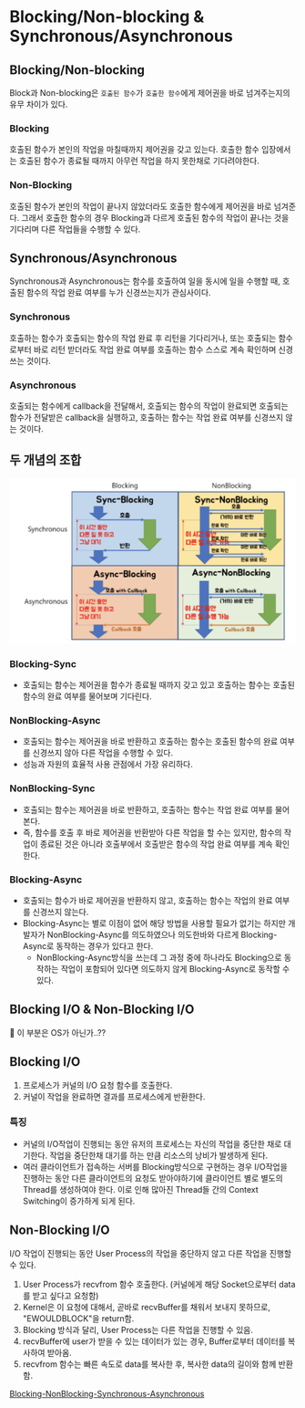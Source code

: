 # Blocking/Non-blocking & Synchronous/Asynchronous
## ****Blocking/Non-blocking****

Block과 Non-blocking은 `호출된 함수`가 `호출한 함수`에게 제어권을 바로 넘겨주는지의 유무 차이가 있다.

### Blocking

호출된 함수가 본인의 작업을 마칠때까지 제어권을 갖고 있는다. 호출한 함수 입장에서는 호출된 함수가 종료될 때까지 아무런 작업을 하지 못한채로 기다려야한다.

### Non-Blocking

호출된 함수가 본인의 작업이 끝나지 않았더라도 호출한 함수에게 제어권을 바로 넘겨준다. 그래서 호출한 함수의 경우 Blocking과 다르게 호출된 함수의 작업이 끝나는 것을 기다리며 다른 작업들을 수행할 수 있다.

## ****Synchronous/Asynchronous****

Synchronous과 Asynchronous는 함수를 호출하여 일을 동시에 일을 수행할 때, 호출된 함수의 작업 완료 여부를 누가 신경쓰는지가 관심사이다.

### ****Synchronous****

호출하는 함수가 호출되는 함수의 작업 완료 후 리턴을 기다리거나, 또는 호출되는 함수로부터 바로 리턴 받더라도 작업 완료 여부를 호출하는 함수 스스로 계속 확인하며 신경쓰는 것이다.

### ****Asynchronous****

호출되는 함수에게 callback을 전달해서, 호출되는 함수의 작업이 완료되면 호출되는 함수가 전달받은 callback을 실행하고, 호출하는 함수는 작업 완료 여부를 신경쓰지 않는 것이다.

## 두 개념의 조합

![Untitled](img/blocking,nonblocking,Syn,Asyn.png)

### Blocking-Sync

- 호출되는 함수는 제어권을 함수가 종료될 때까지 갖고 있고 호출하는 함수는 호출된 함수의 완료 여부를 물어보며 기다린다.

### NonBlocking-Async

- 호출되는 함수는 제어권을 바로 반환하고 호출하는 함수는 호출된 함수의 완료 여부를 신경쓰지 않아 다른 작업을 수행할 수 있다.
- 성능과 자원의 효율적 사용 관점에서 가장 유리하다.

### ****NonBlocking-Sync****

- 호출되는 함수는 제어권을 바로 반환하고, 호출하는 함수는 작업 완료 여부를 물어본다.
- 즉, 함수를 호출 후 바로 제어권을 반환받아 다른 작업을 할 수는 있지만, 함수의 작업이 종료된 것은 아니라 호출부에서 호출받은 함수의 작업 완료 여부를 계속 확인한다.

### ****Blocking-Async****

- 호출되는 함수가 바로 제어권을 반환하지 않고, 호출하는 함수는 작업의 완료 여부를 신경쓰지 않는다.
- Blocking-Async는 별로 이점이 없어 해당 방법을 사용할 필요가 없기는 하지만 개발자가 NonBlocking-Async를 의도하였으나 의도한바와 다르게 Blocking-Async로 동작하는 경우가 있다고 한다.
    - NonBlocking-Async방식을 쓰는데 그 과정 중에 하나라도 Blocking으로 동작하는 작업이 포함되어 있다면 의도하지 않게 Blocking-Async로 동작할 수 있다.

## ****Blocking I/O & Non-Blocking I/O****

🧐 이 부분은 OS가 아닌가..??

## ****Blocking I/O****

1. 프로세스가 커널의 I/O 요청 함수를 호출한다.
2. 커널이 작업을 완료하면 결과를 프로세스에게 반환한다.

### 특징

- 커널의 I/O작업이 진행되는 동안 유저의 프로세스는 자신의 작업을 중단한 채로 대기한다. 작업을 중단한채 대기를 하는 만큼 리소스의 낭비가 발생하게 된다.
- 여러 클라이언트가 접속하는 서버를 Blocking방식으로 구현하는 경우 I/O작업을 진행하는 동안 다른 클라이언트의 요청도 받아야하기에 클라이언트 별로 별도의 Thread를 생성하여야 한다. 이로 인해 많아진 Thread들 간의 Context Switching이 증가하게 되게 된다.

## ****Non-Blocking I/O****

I/O 작업이 진행되는 동안 User Process의 작업을 중단하지 않고 다른 작업을 진행할 수 있다.

1. User Process가 recvfrom 함수 호출한다. (커널에게 해당 Socket으로부터 data를 받고 싶다고 요청함)
2. Kernel은 이 요청에 대해서, 곧바로 recvBuffer를 채워서 보내지 못하므로, "EWOULDBLOCK"을 return함.
3. Blocking 방식과 달리, User Process는 다른 작업을 진행할 수 있음.
4. recvBuffer에 user가 받을 수 있는 데이터가 있는 경우, Buffer로부터 데이터를 복사하여 받아옴.
5. recvfrom 함수는 빠른 속도로 data를 복사한 후, 복사한 data의 길이와 함께 반환함.

[Blocking-NonBlocking-Synchronous-Asynchronous](http://homoefficio.github.io/2017/02/19/Blocking-NonBlocking-Synchronous-Asynchronous/)
